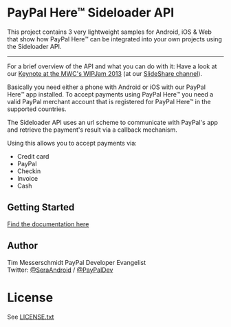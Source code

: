 PayPal Here&trade; Sideloader API
==================

This project contains 3 very lightweight samples for Android, iOS & Web that show how PayPal Here&trade; can be integrated into your own projects using the Sideloader API.
___
For a brief overview of the API and what you can do with it: Have a look at our [Keynote at the MWC's WIPJam 2013](http://www.slideshare.net/PayPal/mwc-keynote) (at our [SlideShare channel](http://www.slideshare.net/PayPal/)).

Basically you need either a phone with Android or iOS with our PayPal Here&trade; app installed. To accept payments using PayPal Here&trade; you need a valid PayPal merchant account that is registered for PayPal Here&trade; in the supported countries.

The Sideloader API uses an url scheme to communicate with PayPal's app and retrieve the payment's result via a callback mechanism.

Using this allows you to accept payments via:

* Credit card
* PayPal
* Checkin
* Invoice
* Cash
 
Getting Started
---------------

[Find the documentation here](docs/README.md)

Author
----
Tim Messerschmidt
PayPal Developer Evangelist  
Twitter: [@SeraAndroid](http://twitter.com/SeraAndroid) / [@PayPalDev](http://twitter.com/PayPalDev)

License
=====
See [LICENSE.txt](LICENSE.txt)
